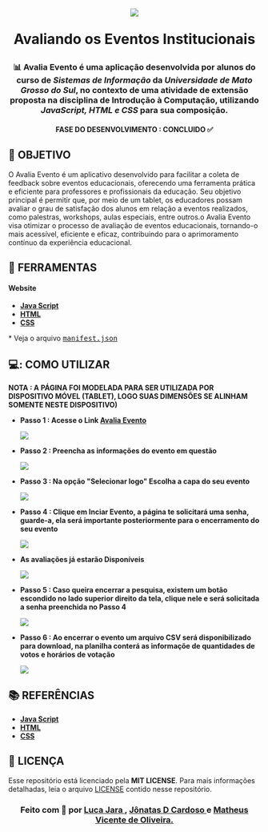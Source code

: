 <h1 align=center>
<img src="https://github.com/user-attachments/assets/60f2fc03-0982-46cd-9f8e-92ec9aed819a" /> 
  <p>Avaliando os Eventos Institucionais</p>
</h1>
<div align="center">

<!-- Aqui Ficarão as BADGES -->

</div>
<h3 align="center">

📊 Avalia Evento é uma aplicação desenvolvida por alunos do curso de ***Sistemas de Informação*** da ***Universidade de Mato Grosso do Sul***, no contexto de uma atividade de extensão proposta na disciplina de Introdução à Computação, utilizando ***JavaScript, HTML e CSS*** para sua composição.

</h3>

<!-- aqui vai ficar o banner do projeto -->

<h4 align="center"> FASE DO DESENVOLVIMENTO : CONCLUIDO ✅
</h4>

## **🎯 OBJETIVO**

O Avalia Evento é um aplicativo desenvolvido para facilitar a coleta de feedback sobre eventos educacionais, oferecendo uma ferramenta prática e eficiente para professores e profissionais da educação. Seu objetivo principal é permitir que, por meio de um tablet, os educadores possam avaliar o grau de satisfação dos alunos em relação a eventos realizados, como palestras, workshops, aulas especiais, entre outros.o Avalia Evento visa otimizar o processo de avaliação de eventos educacionais, tornando-o mais acessível, eficiente e eficaz, contribuindo para o aprimoramento contínuo da experiência educacional.

## **🧰 FERRAMENTAS**

#### **Website**

  - **[Java Script](https://www.javascript.com/)**
  - **[HTML](https://www.w3schools.com/html/default.asp)**
  - **[CSS](https://www.w3schools.com/css/default.asp)**

    
  \* Veja o arquivo <kbd>[manifest.json](./manifest.json)</kbd>


## **💻: COMO UTILIZAR**
  **NOTA : A PÁGINA FOI MODELADA PARA SER UTILIZADA POR DISPOSITIVO MÓVEL (TABLET), LOGO SUAS DIMENSÕES SE ALINHAM SOMENTE NESTE DISPOSITIVO)**
  - **Passo 1 : Acesse o Link [Avalia Evento](https://lucajara.github.io/Avalia_Evento/)**
    
    <img src="https://github.com/user-attachments/assets/22825d8d-c303-44a8-8d92-cc624a949614" />
    
  - **Passo 2 : Preencha as informações do evento em questão**
    
    <img src="https://github.com/user-attachments/assets/d85b9e88-c0fb-4e4f-8197-342f0f2ad7d9" />
    
  - **Passo 3 : Na opção "Selecionar logo" Escolha a capa do seu evento**
    
    <img src="https://github.com/user-attachments/assets/6cc5a635-549c-4d1d-91d0-4e0ca4d87a76" />
    
  - **Passo 4 : Clique em Inciar Evento, a página te solicitará uma senha, guarde-a, ela será importante posteriormente para o encerramento do seu evento**
    
    <img src="https://github.com/user-attachments/assets/882bb97a-9af2-4f74-a67f-3665a696bca6" />
    
  - **As avaliações já estarão Disponíveis**
    
     <img src="https://github.com/user-attachments/assets/ef758a0d-4d70-4a74-8210-307ec8c6ad8d" />

  - **Passo 5 : Caso queira encerrar a pesquisa, existem um botão escondido no lado superior direito da tela, clique nele e será solicitada a senha preenchida no Passo 4**

    <img src="https://github.com/user-attachments/assets/00f23af7-14fe-44d9-a537-68eede017c83" />

  - **Passo 6 : Ao encerrar o evento um arquivo CSV será disponibilizado para download, na planilha conterá as informaçõe de quantidades de votos e horários de votação**

    <img src="https://github.com/user-attachments/assets/d694c1f2-2918-43a8-9153-6520ca1c89dc" />
   
   
    
   
## **:books: REFERÊNCIAS**

 - **[Java Script](https://www.w3schools.com/js/js_versions.asp)**
  - **[HTML](https://developer.mozilla.org/pt-BR/docs/Web/HTML)**
  - **[CSS](https://developer.mozilla.org/pt-BR/docs/Web/CSS)**

## **:page_with_curl: LICENÇA**

Esse repositório está licenciado pela **MIT LICENSE**. Para mais informações detalhadas, leia o arquivo [LICENSE](./LICENSE) contido nesse repositório. 

<h3 align="center">
Feito com 🧠 por <a href="https://www.linkedin.com/in/luca-jara-agra/">Luca Jara </a>, <a href="https://www.linkedin.com/in/jonatas-d-cardoso/">Jônatas D Cardoso </a> e <a href="https://www.linkedin.com/in/xxx/"> Matheus Vicente de Oliveira.
</h3>

<!-- Badges -->
